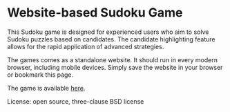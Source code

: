 # Website-based Sudoku Game

This Sudoku game is designed for experienced users who aim to solve
Sudoku puzzles based on candidates. The candidate highlighting feature
allows for the rapid application of advanced strategies.

The games comes as a standalone website. It should run in every modern
browser, including mobile devices. Simply save the website in your
browser or bookmark this page.

The game is available [here](https://htmlpreview.github.io/?https://github.com/TGlas/sudoku/blob/main/sudoku.html).

License: open source, three-clause BSD license
